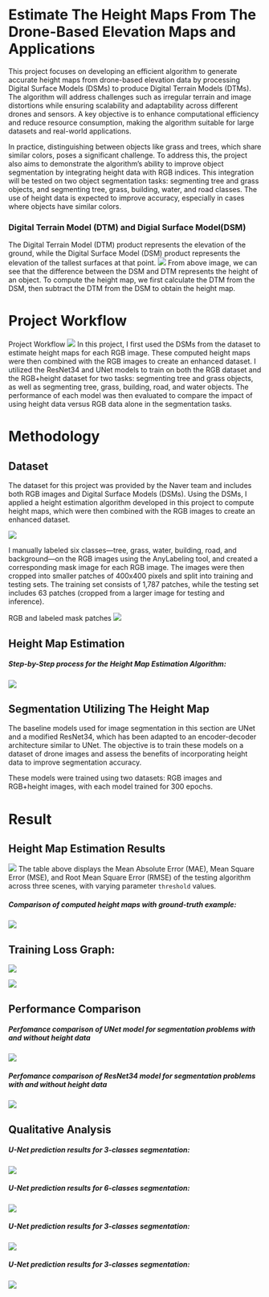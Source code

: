 # Estimate The Height Maps From The Drone-Based Elevation Maps and Applications
This project focuses on developing an efficient algorithm to generate accurate height maps from drone-based elevation data by processing Digital Surface Models (DSMs) to produce Digital Terrain Models (DTMs). The algorithm will address challenges such as irregular terrain and image distortions while ensuring scalability and adaptability across different drones and sensors. A key objective is to enhance computational efficiency and reduce resource consumption, making the algorithm suitable for large datasets and real-world applications.

In practice, distinguishing between objects like grass and trees, which share similar colors, poses a significant challenge. To address this, the project also aims to demonstrate the algorithm’s ability to improve object segmentation by integrating height data with RGB indices. This integration will be tested on two object segmentation tasks: segmenting tree and grass objects, and segmenting tree, grass, building, water, and road classes. The use of height data is expected to improve accuracy, especially in cases where objects have similar colors.
### Digital Terrain Model (DTM) and Digial Surface Model(DSM)
The Digital Terrain Model (DTM) product represents the elevation of the ground, while the Digital Surface Model (DSM) product represents the elevation of the tallest surfaces at that point.
![](figures/DSMandDTM.jpeg)
From above image, we can see that the difference between the DSM and DTM represents the height of an object. To compute the height map, we first calculate the DTM from the DSM, then subtract the DTM from the DSM to obtain the height map.

# Project Workflow
Project Workflow
![](figures/workflow.jpg)
In this project, I first used the DSMs from the dataset to estimate height maps for each RGB image. These computed height maps were then combined with the RGB images to create an enhanced dataset. I utilized the ResNet34 and UNet models to train on both the RGB dataset and the RGB+height dataset for two tasks: segmenting tree and grass objects, as well as segmenting tree, grass, building, road, and water objects. The performance of each model was then evaluated to compare the impact of using height data versus RGB data alone in the segmentation tasks.

# Methodology
## Dataset
The dataset for this project was provided by the Naver team and includes both RGB images and Digital Surface Models (DSMs). Using the DSMs, I applied a height estimation algorithm developed in this project to compute height maps, which were then combined with the RGB images to create an enhanced dataset.

![](figures/rgb_and_dsm.jpg)

I manually labeled six classes—tree, grass, water, building, road, and background—on the RGB images using the AnyLabeling tool, and created a corresponding mask image for each RGB image. The images were then cropped into smaller patches of 400x400 pixels and split into training and testing sets. The training set consists of 1,787 patches, while the testing set includes 63 patches (cropped from a larger image for testing and inference).

RGB and labeled mask patches
![](figures/rgb_and_mask.jpg)

## Height Map Estimation
##### Step-by-Step process for the Height Map Estimation Algorithm:
![](figures/esimate_height_map_steps.jpg)

## Segmentation Utilizing The Height Map
The baseline models used for image segmentation in this section are UNet and a modified ResNet34, which has been adapted to an encoder-decoder architecture similar to UNet. The objective is to train these models on a dataset of drone images and assess the benefits of incorporating height data to improve segmentation accuracy.

These models were trained using two datasets: RGB images and RGB+height images, with each model trained for 300 epochs.

# Result

## Height Map Estimation Results
![](figures/heihgt_map_estimation_result.jpg)
The table above displays the Mean Absolute Error (MAE), Mean Square Error (MSE), and Root Mean Square Error (RMSE) of the testing algorithm across three scenes, with varying parameter ```threshold``` values.

##### Comparison of computed height maps with ground-truth example:
![](figures/esimate_height_map_result.jpg)

## Training Loss Graph:
![](figures\UNet_training_loss.png)

![](figures\RestNet34_training_loss.png)

## Performance Comparison
##### Perfomance comparison of UNet model for segmentation problems with and without height data
![](figures\unet_performance.jpg)


##### Perfomance comparison of ResNet34 model for segmentation problems with and without height data
![](figures\resnet_performance.jpg)

## Qualitative Analysis
##### U-Net prediction results for 3-classes segmentation:
![](figures\unet_3class_result.jpg)

##### U-Net prediction results for 6-classes segmentation:
![](figures\unet_6class_result.jpg)


##### U-Net prediction results for 3-classes segmentation:
![](figures\resnet_3class_result.jpg)


##### U-Net prediction results for 3-classes segmentation:
![](figures\resnet_6class_result.jpg)

